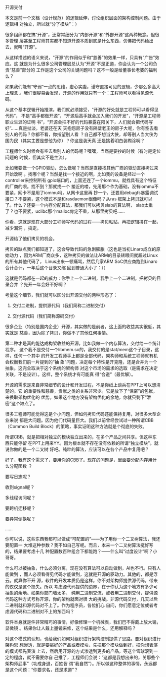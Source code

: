     
开源交付

本文是前一个文档（设计规范）的逻辑延伸，讨论组织层面的架构控制问题。由于逻辑相
对独立，所以就“分了模块”：）

很多组织都在搞“开源”，还常常细分为“内部开源”和“外部开源”这两种概念。但很多管理
层甚至工程师其实都不知道开源本质到底是什么东西，仿佛把代码给出去，就叫“开源”。

从这样描述的语义来说，“开源”的作用似乎和“慈善”的效果一样，只具有“广告”效应。这
就是为什么很多公司管理层总认为“开源”不是正道，你会认为一个公司负责“慈善”部分的
工作是这个公司的关键问题吗？这不一般是给董事长老婆的福利么？

如果我们能有“守弱”一点的思维，虚心实腹，谨守直接可见的逻辑，少那么多高大上理念
。我们很容易会发现，开源的作用就只有一个：工程师可以看得见源代码。

从这个基本逻辑开始推演，我们就必须接受，“开源的好处就是工程师可以看得见代码”，
不是“高手都做开源”，“开源后高手就会加入我们的开发”，“开源是工程师职业生涯的证明
书”，“开源会把不好的代码暴露在阳关下，人们就会把代码写好”……真是扯淡，老婆还在天
天抱怨房子没有隔壁老王的房子大呢，你有空去看别人的代码？你都不看，你指望别人看
？自己都不想当大侠，却等别人当大侠为国为民（其实主要是想他为你）？你这是装天真
还是揣着明白装糊涂啊？

工程师什么时候会有空去看别人的代码呢？嘿嘿，当然是要抄的时候（有时是定位问题的
时候，但其实不是主流）。

比如我要做一个GPIO驱动，怎么做呢？当然是直接找其他厂商的驱动直接拷过来开始改啊
。找哪个呢？当然是找一个接近的啊，比如我的设备是经过一个controller来控制所有
gpio端口的，上面还连了一个iommu，就找具有这个特征的厂商的呗。找不到？那就找一个
接近的喽，先用那个作为基础，没有iommu不要紧，网卡不是用了iommu吗，从网卡这里再
抄一个。还要用debugfs暴露调试接口？不要紧，这个模式不是和rasdaemon很像吗？从ras
框架上拷贝就可以了。什么？还要一个内存分配算法，那我们可以拷贝slab的算法啊，
slab太重了？也不要紧，uclibc那个malloc肯定不重，从那里拷贝吧……

你看，这就是现在大部分工程师写代码的过程——拷贝粘贴，再把逻辑拼在一起，减少漏洞
，搞定。

开源给了他们拷贝的机会。

拷贝的缺点我们都知道了，这会导致代码的急剧膨胀（这也是当初Linaro成立的原始动力
，因为ARM厂商众多，这种拷贝的做法让ARM的目录转眼间就超过Linux的所有其他代码了，
Linus出来一顿痛骂，然后几家ARM SoC供应商跑到Linaro合计合计，一年后这个目录又缩
回到普通大小了：））

这就是代码都在一起的威力：你手上一个二进制，我手上一个二进制，把拷贝的目录合并
？先开一年会好不好啊？

考量这个细节，我们就可以区分出开源交付的两种形态了：

1. 交付二进制，提供源代码（我们简称二进制交付）

2. 交付源代码（我们简称源码交付）

很多企业（特别是国内企业）开源，其实做的是前者，这上面的收益其实很低，其实就是
慈善，因为除了拷贝，你做不了其他任何事情。

第二种才是真的能达成构架收益的开源，比如我做一个内存算法，交付给一个统计程序。
这个我不是交付一个libmem.so的，我交付的是stat/mem这个子目录，这样，任何一个其中
的开发工程师手上都是全部代码，架构师和系统工程师就有机会权衡我们前一片提到的“抽
象”问题，决定每个特性是开克隆，还是合并为一个抽象。这完全取决于这个系统的架构师
对这个市场的需求的选取（是需求在决定关联，不是设计）。这样，整个系统才有可能真
得“合道”（最优解）。

开源的需求是来自非常细节的设计和开发过程，不是你纸上谈兵在PPT上可以想清楚的。它
的重要性和慈善，贡献之类的关系非常少。它是放下了“保密”的包袱，来换取架构优化的
优势。如果这个地方没有架构优化的余地，你就只剩下“泄密”这个缺点了。

很多工程师可能觉得这是个小问题，但如何拷贝代码还能保持复用，对很多大型企业来说
都是大问题。因为他们代码量巨大。我们以前曾经尝试过一种所谓CBB（Common Build
Block）的策略，事实证明这种方法就是个彻底的失败。

所谓CBB，就是把相对独立的模块独立出来的，在多个产品之间共享。但这种东西只能停留
在PPT上用来YY。因为根本就不存在没有依赖的所谓“独立模块”。就说你做的是一个二叉树
好吧。纯粹的算法，应该可以在各个产品中复用吧？

好了，我有这个需求了，要用你的CBB了。现在的问题是，里面要分配内存用什么分配函数
？

要写日志呢？

收到signal呢？

多线程访问呢？

要跨机迁移呢？

要异常倒换呢？

……

你可以说，这些东西我都可以做成“可配置的”——为了用你一个二叉树算法，我还要配置一
大堆这种参数？我不如自己写呢。而且，本来一个二叉树算法挺好写的，结果要考虑十几
种配置数百种组合下都能跑？——什么叫“过度设计”啊？小哥哥。

什么可以被抽象，什么必须分离，现在没有算法可以自动做到，AI也不行。只有人能做到
，而人必须看得见代码才能做到，这就是开源的驱动力。其他的，都是浮云。就算你不开
源，软件的开发本质仍是这样，你不对架构师提供源代码，带来的仅仅是这个损失。所以
考虑源代码提供的边界，在于你认为这个地方有多少可抽象的余地。如果你部门墙太多，
纯用二进制交流，或者用二进制交付，提供源代码这种方式号称开源，你的架构就面对很
大的挑战。非源代码交付，几天以后二进制就和源代码对不上了。作为程序员，各位扪心
自问，你们愿意定位或者考虑源代码和二进制对不上的东西吗？

软件本身就是件非常精巧的事情，好像修理一个机械表，我们巴不得戴上放大镜，显微镜
。结果你让人戴上墨镜来修，这个结果是什么，还用解释吗？

对这个模式的认知，也给我们如何对组织进行架构控制提供了思路。要对组织进行架构思
想渗透，就是要挑好的产品或者模块，先把那个模块做到好，把你想表演的模式都先表演
上去，然后用开源的方式渗透到更多的产品，等这个雪球滚到一定的程度，就不需要你自
己推了，工程师们会说：“这都是我想出来的，关那些个架构师屁事”（功成身退，百姓皆
谓“我自然”）。所以做这种整体的事情，永远都是这个问题：“你要求名，还是求道”？
